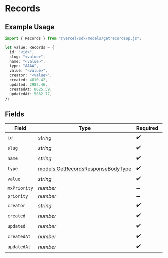 # Records

## Example Usage

```typescript
import { Records } from "@vercel/sdk/models/getrecordsop.js";

let value: Records = {
  id: "<id>",
  slug: "<value>",
  name: "<value>",
  type: "AAAA",
  value: "<value>",
  creator: "<value>",
  created: 4810.42,
  updated: 2982.46,
  createdAt: 8625.59,
  updatedAt: 5862.77,
};
```

## Fields

| Field                                                                        | Type                                                                         | Required                                                                     | Description                                                                  |
| ---------------------------------------------------------------------------- | ---------------------------------------------------------------------------- | ---------------------------------------------------------------------------- | ---------------------------------------------------------------------------- |
| `id`                                                                         | *string*                                                                     | :heavy_check_mark:                                                           | N/A                                                                          |
| `slug`                                                                       | *string*                                                                     | :heavy_check_mark:                                                           | N/A                                                                          |
| `name`                                                                       | *string*                                                                     | :heavy_check_mark:                                                           | N/A                                                                          |
| `type`                                                                       | [models.GetRecordsResponseBodyType](../models/getrecordsresponsebodytype.md) | :heavy_check_mark:                                                           | N/A                                                                          |
| `value`                                                                      | *string*                                                                     | :heavy_check_mark:                                                           | N/A                                                                          |
| `mxPriority`                                                                 | *number*                                                                     | :heavy_minus_sign:                                                           | N/A                                                                          |
| `priority`                                                                   | *number*                                                                     | :heavy_minus_sign:                                                           | N/A                                                                          |
| `creator`                                                                    | *string*                                                                     | :heavy_check_mark:                                                           | N/A                                                                          |
| `created`                                                                    | *number*                                                                     | :heavy_check_mark:                                                           | N/A                                                                          |
| `updated`                                                                    | *number*                                                                     | :heavy_check_mark:                                                           | N/A                                                                          |
| `createdAt`                                                                  | *number*                                                                     | :heavy_check_mark:                                                           | N/A                                                                          |
| `updatedAt`                                                                  | *number*                                                                     | :heavy_check_mark:                                                           | N/A                                                                          |